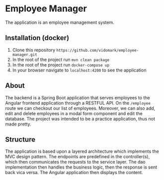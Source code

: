 # Employee Manager

 The application is an employee management system.

## Installation (docker)

1. Clone this repository `https://github.com/vidomark/employee-manager.git`
2. In the root of the project run `mvn clean package`
3. In the root of the project run `docker-compose up`
4. In your browser navigate to `localhost:4200` to see the application

## About

The backend is a Spring Boot application that serves employees to the Angular frontend application through a RESTFUL API. On the `/employee` route we can checkout our list of employees. Moreover, we can also add, edit and delete employees in a modal form component and edit the database. The project was intended to be a practice application, thus not made pretty.

## Structure

The application is based upon a layered architecture which implements the MVC design pattern. The endpoints are predefined in the controller(s),
which then communicates the requests to the service layer. The dao implementation then handles the business logic, then the response is sent back vica versa.
The Angular application then displays the content.
